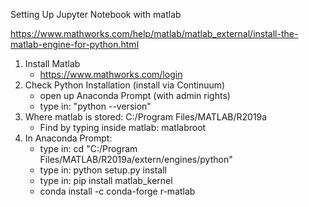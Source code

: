 Setting Up Jupyter Notebook with matlab

https://www.mathworks.com/help/matlab/matlab_external/install-the-matlab-engine-for-python.html

1. Install Matlab
    + https://www.mathworks.com/login
2. Check Python Installation (install via Continuum)
    + open up Anaconda Prompt (with admin rights)
    + type in: "python --version"
3. Where matlab is stored: C:/Program Files/MATLAB/R2019a
    + Find by typing inside matlab: matlabroot
4. In Anaconda Prompt:
    + type in: cd "C:/Program Files/MATLAB/R2019a/extern/engines/python"
    + type in: python setup.py install
    + type in: pip install matlab_kernel
    + conda install -c conda-forge r-matlab
